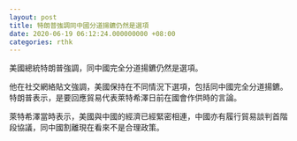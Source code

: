 ```yaml
---
layout: post
title: 特朗普強調同中國分道揚鑣仍然是選項
date: 2020-06-19 06:12:24.000000000 +08:00
categories: rthk
---
```


美國總統特朗普強調，同中國完全分道揚鑣仍然是選項。

他在社交網絡貼文強調，美國保持在不同情況下選項，包括同中國完全分道揚鑣。特朗普表示，是要回應貿易代表萊特希澤日前在國會作供時的言論。

萊特希澤當時表示，美國與中國的經濟已經緊密相連，中國亦有履行貿易談判首階段協議，同中國割離現在看來不是合理政策。
